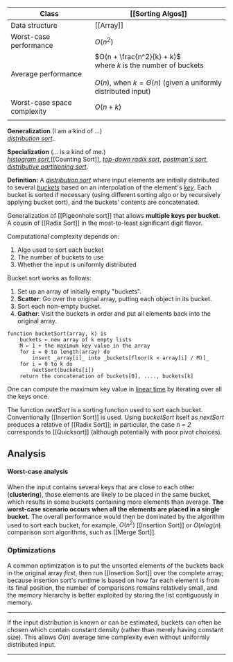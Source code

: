 | Class                       | [[Sorting Algos]]                                                                                                                          |
| --------------------------- | ------------------------------------------------------------------------------------------------------------------------------------------ |
| Data structure              | [[Array]]                                                                                                                                  |
| Worst-case performance<br>  | $O(n^2)$                                                                                                                                   |
| Average performance         | $O(n + \frac{n^2}{k} + k)$<br>where $k$ is the number of buckets<br><br>$O(n)$, when $k = \Theta(n)$ (given a uniformly distributed input) |
| Worst-case space complexity | $O(n+k)$                                                                                                                                   |
|                             |                                                                                                                                            |

**Generalization** (I am a kind of ...)  
[_distribution sort_](https://xlinux.nist.gov/dads/HTML/distributionSort.html).

**Specialization** (... is a kind of me.)  
[_histogram sort_](https://xlinux.nist.gov/dads/HTML/histogramSort.html),[[Counting Sort]], [_top-down radix sort_](https://xlinux.nist.gov/dads/HTML/topdownRadixSort.html), [_postman's sort_](https://xlinux.nist.gov/dads/HTML/postmansort.html), [_distributive partitioning sort_](https://xlinux.nist.gov/dads/HTML/distributivePartitioningSort.html).

**Definition:** A [_distribution sort_](https://xlinux.nist.gov/dads/HTML/distributionSort.html) where input elements are initially distributed to several [_buckets_](https://xlinux.nist.gov/dads/HTML/bucket.html) based on an interpolation of the element's [_key_](https://xlinux.nist.gov/dads/HTML/key.html). Each bucket is sorted if necessary (using different sorting algo or by recursively applying bucket sort), and the buckets' contents are concatenated.


Generalization of [[Pigeonhole sort]] that allows **multiple keys per bucket**.
A cousin of [[Radix Sort]] in the most-to-least significant digit flavor.

Computational complexity depends on:
1. Algo used to sort each bucket
2. The number of buckets to use
3. Whether the input is uniformly distributed

Bucket sort works as follows:
1. Set up an array of initially empty "buckets".
2. **Scatter**: Go over the original array, putting each object in its bucket.
3. Sort each non-empty bucket.
4. **Gather**: Visit the buckets in order and put all elements back into the original array.

```
function bucketSort(array, k) is
    buckets ← new array of k empty lists
    M ← 1 + the maximum key value in the array
    for i = 0 to length(array) do
        insert _array[i]_ into _buckets[floor(k × array[i] / M)]_
    for i = 0 to k do 
        nextSort(buckets[i])
    return the concatenation of buckets[0], ...., buckets[k]
```
One can compute the maximum key value in [linear time](https://en.wikipedia.org/wiki/Linear_time "Linear time") by iterating over all the keys once.

The function _nextSort_ is a sorting function used to sort each bucket.  Conventionally [[Insertion Sort]] is used.
Using _bucketSort_ itself as _nextSort_ produces a relative of [[Radix Sort]]; in particular, the case _n = 2_ corresponds to [[Quicksort]] (although potentially with poor pivot choices).

## Analysis

#### Worst-case analysis
When the input contains several keys that are close to each other (**clustering**), those elements are likely to be placed in the same bucket, which results in some buckets containing more elements than average. **The worst-case scenario occurs when all the elements are placed in a single bucket.** The overall performance would then be dominated by the algorithm used to sort each bucket, for example, $O(n^2)$ [[Insertion Sort]] or  $O(nlog(n)$ comparison sort algorithms, such as [[Merge Sort]].

### Optimizations
A common optimization is to put the unsorted elements of the buckets back in the original array _first_, then run [[Insertion Sort]] over the complete array; because insertion sort's runtime is based on how far each element is from its final position, the number of comparisons remains relatively small, and the memory hierarchy is better exploited by storing the list contiguously in memory.

****
If the input distribution is known or can be estimated, buckets can often be chosen which contain constant density (rather than merely having constant size). This allows $O ( n )$ average time complexity even without uniformly distributed input.
****